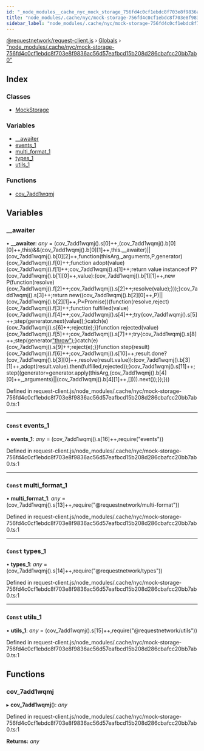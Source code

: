 ```yaml
---
id: "_node_modules__cache_nyc_mock_storage_756fd4c0cf1ebdc8f703e8f9836ac56d57eafbcd15b208d286cbafcc20bb7ab0_"
title: "node_modules/.cache/nyc/mock-storage-756fd4c0cf1ebdc8f703e8f9836ac56d57eafbcd15b208d286cbafcc20bb7ab0"
sidebar_label: "node_modules/.cache/nyc/mock-storage-756fd4c0cf1ebdc8f703e8f9836ac56d57eafbcd15b208d286cbafcc20bb7ab0"
---
```


[@requestnetwork/request-client.js](../index.md) › [Globals](../globals.md) › ["node_modules/.cache/nyc/mock-storage-756fd4c0cf1ebdc8f703e8f9836ac56d57eafbcd15b208d286cbafcc20bb7ab0"](_node_modules__cache_nyc_mock_storage_756fd4c0cf1ebdc8f703e8f9836ac56d57eafbcd15b208d286cbafcc20bb7ab0_.md)

## Index

### Classes

* [MockStorage](../classes/_node_modules__cache_nyc_mock_storage_756fd4c0cf1ebdc8f703e8f9836ac56d57eafbcd15b208d286cbafcc20bb7ab0_.mockstorage.md)

### Variables

* [__awaiter](_node_modules__cache_nyc_mock_storage_756fd4c0cf1ebdc8f703e8f9836ac56d57eafbcd15b208d286cbafcc20bb7ab0_.md#__awaiter)
* [events_1](_node_modules__cache_nyc_mock_storage_756fd4c0cf1ebdc8f703e8f9836ac56d57eafbcd15b208d286cbafcc20bb7ab0_.md#const-events_1)
* [multi_format_1](_node_modules__cache_nyc_mock_storage_756fd4c0cf1ebdc8f703e8f9836ac56d57eafbcd15b208d286cbafcc20bb7ab0_.md#const-multi_format_1)
* [types_1](_node_modules__cache_nyc_mock_storage_756fd4c0cf1ebdc8f703e8f9836ac56d57eafbcd15b208d286cbafcc20bb7ab0_.md#const-types_1)
* [utils_1](_node_modules__cache_nyc_mock_storage_756fd4c0cf1ebdc8f703e8f9836ac56d57eafbcd15b208d286cbafcc20bb7ab0_.md#const-utils_1)

### Functions

* [cov_7add1wqmj](_node_modules__cache_nyc_mock_storage_756fd4c0cf1ebdc8f703e8f9836ac56d57eafbcd15b208d286cbafcc20bb7ab0_.md#cov_7add1wqmj)

## Variables

###  __awaiter

• **__awaiter**: *any* = (cov_7add1wqmj().s[0]++,(cov_7add1wqmj().b[0][0]++,this)&&(cov_7add1wqmj().b[0][1]++,this.__awaiter)||(cov_7add1wqmj().b[0][2]++,function(thisArg,_arguments,P,generator){cov_7add1wqmj().f[0]++;function adopt(value){cov_7add1wqmj().f[1]++;cov_7add1wqmj().s[1]++;return value instanceof P?(cov_7add1wqmj().b[1][0]++,value):(cov_7add1wqmj().b[1][1]++,new P(function(resolve){cov_7add1wqmj().f[2]++;cov_7add1wqmj().s[2]++;resolve(value);}));}cov_7add1wqmj().s[3]++;return new((cov_7add1wqmj().b[2][0]++,P)||(cov_7add1wqmj().b[2][1]++,P=Promise))(function(resolve,reject){cov_7add1wqmj().f[3]++;function fulfilled(value){cov_7add1wqmj().f[4]++;cov_7add1wqmj().s[4]++;try{cov_7add1wqmj().s[5]++;step(generator.next(value));}catch(e){cov_7add1wqmj().s[6]++;reject(e);}}function rejected(value){cov_7add1wqmj().f[5]++;cov_7add1wqmj().s[7]++;try{cov_7add1wqmj().s[8]++;step(generator["throw"](value));}catch(e){cov_7add1wqmj().s[9]++;reject(e);}}function step(result){cov_7add1wqmj().f[6]++;cov_7add1wqmj().s[10]++;result.done?(cov_7add1wqmj().b[3][0]++,resolve(result.value)):(cov_7add1wqmj().b[3][1]++,adopt(result.value).then(fulfilled,rejected));}cov_7add1wqmj().s[11]++;step((generator=generator.apply(thisArg,(cov_7add1wqmj().b[4][0]++,_arguments)||(cov_7add1wqmj().b[4][1]++,[]))).next());});}))

Defined in request-client.js/node_modules/.cache/nyc/mock-storage-756fd4c0cf1ebdc8f703e8f9836ac56d57eafbcd15b208d286cbafcc20bb7ab0.ts:1

___

### `Const` events_1

• **events_1**: *any* = (cov_7add1wqmj().s[16]++,require("events"))

Defined in request-client.js/node_modules/.cache/nyc/mock-storage-756fd4c0cf1ebdc8f703e8f9836ac56d57eafbcd15b208d286cbafcc20bb7ab0.ts:1

___

### `Const` multi_format_1

• **multi_format_1**: *any* = (cov_7add1wqmj().s[13]++,require("@requestnetwork/multi-format"))

Defined in request-client.js/node_modules/.cache/nyc/mock-storage-756fd4c0cf1ebdc8f703e8f9836ac56d57eafbcd15b208d286cbafcc20bb7ab0.ts:1

___

### `Const` types_1

• **types_1**: *any* = (cov_7add1wqmj().s[14]++,require("@requestnetwork/types"))

Defined in request-client.js/node_modules/.cache/nyc/mock-storage-756fd4c0cf1ebdc8f703e8f9836ac56d57eafbcd15b208d286cbafcc20bb7ab0.ts:1

___

### `Const` utils_1

• **utils_1**: *any* = (cov_7add1wqmj().s[15]++,require("@requestnetwork/utils"))

Defined in request-client.js/node_modules/.cache/nyc/mock-storage-756fd4c0cf1ebdc8f703e8f9836ac56d57eafbcd15b208d286cbafcc20bb7ab0.ts:1

## Functions

###  cov_7add1wqmj

▸ **cov_7add1wqmj**(): *any*

Defined in request-client.js/node_modules/.cache/nyc/mock-storage-756fd4c0cf1ebdc8f703e8f9836ac56d57eafbcd15b208d286cbafcc20bb7ab0.ts:1

**Returns:** *any*
